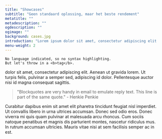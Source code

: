 ```yaml
---
title: "Showcases"
subtitle: "Geen standaard oplossing, maar het beste rendement"
metatitle: ""
metadescription: ""
ogdescription: ""
ogimage: ""
background: cases.jpg
introduction: "Lorem ipsum dolor sit amet, consectetur adipiscing elit. Donec a diam lectus. Sed sit amet ipsum mauris. Maecenas congue ligula ac quam viverra nec consectetur ante hendrerit. Donec et mollis dolor. Praesent et diam eget libero egestas mattis sit amet vitae augue. Nam tincidunt congue enim, ut porta lorem lacinia consectetur. Donec ut libero sed arcu vehicula ultricies a non tortor. Lorem ipsum"
menu-weight: 2
---
```


```
No language indicated, so no syntax highlighting.
But let's throw in a <b>tag</b>.
```

dolor sit amet, consectetur adipiscing elit. Aenean ut gravida lorem. Ut turpis felis, pulvinar a semper sed, adipiscing id dolor. Pellentesque auctor nisi id magna consequat sagittis.

> "Blockquotes are very handy in email to emulate reply text.
> This line is part of the same quote." - Henkie Penkie

Curabitur dapibus enim sit amet elit pharetra tincidunt feugiat nisl imperdiet. Ut convallis libero in urna ultrices accumsan. Donec sed odio eros. Donec viverra mi quis quam pulvinar at malesuada arcu rhoncus. Cum sociis natoque penatibus et magnis dis parturient montes, nascetur ridiculus mus. In rutrum accumsan ultricies. Mauris vitae nisi at sem facilisis semper ac in est.
